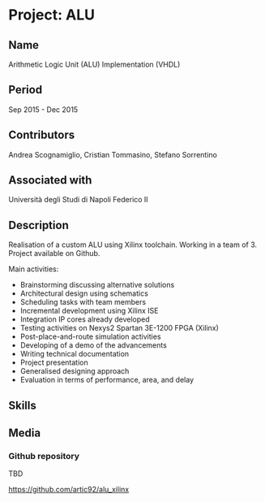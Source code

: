 # Project: ALU

## Name

Arithmetic Logic Unit (ALU) Implementation (VHDL)

## Period

Sep 2015 - Dec 2015

## Contributors

Andrea Scognamiglio, Cristian Tommasino, Stefano Sorrentino

## Associated with

Università degli Studi di Napoli Federico II

## Description

Realisation of a custom ALU using Xilinx toolchain. Working in a team of 3.
Project available on Github.

Main activities:

* Brainstorming discussing alternative solutions
* Architectural design using schematics
* Scheduling tasks with team members
* Incremental development using Xilinx ISE
* Integration IP cores already developed
* Testing activities on Nexys2 Spartan 3E-1200 FPGA (Xilinx)
* Post-place-and-route simulation activities
* Developing of a demo of the advancements
* Writing technical documentation
* Project presentation
* Generalised designing approach
* Evaluation in terms of performance, area, and delay

## Skills

## Media

### Github repository

TBD

<https://github.com/artic92/alu_xilinx>
